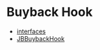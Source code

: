# Buyback Hook 
- [interfaces](/docs/v4/api/buyback-hook/interfaces/README.md)
- [JBBuybackHook](JBBuybackHook.md)
